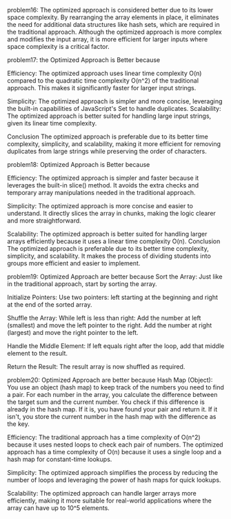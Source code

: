 problem16: 
The optimized approach is considered better due to its lower space complexity. By rearranging the array elements in place,
it eliminates the need for additional data structures like hash sets, which are required in the traditional approach. 
Although the optimized approach is more complex and modifies the input array, it is more efficient for larger
inputs where space complexity is a critical factor.



problem17:
 the Optimized Approach is Better because
 
Efficiency:
The optimized approach uses linear time complexity O(n) compared to the quadratic time complexity O(n^2) of the traditional approach. This makes it significantly faster for larger input strings.

Simplicity:
The optimized approach is simpler and more concise, leveraging the built-in capabilities of JavaScript's Set to handle duplicates.
Scalability:
The optimized approach is better suited for handling large input strings, given its linear time complexity.

Conclusion
The optimized approach is preferable due to its better time complexity, simplicity, and scalability, making it more efficient for removing duplicates from large strings while preserving the order of characters.



problem18:
 Optimized Approach is Better because

Efficiency:
The optimized approach is simpler and faster because it leverages the built-in slice() method.
It avoids the extra checks and temporary array manipulations needed in the traditional approach.

Simplicity:
The optimized approach is more concise and easier to understand. It directly slices the array in chunks, making the logic clearer and more straightforward.

Scalability:
The optimized approach is better suited for handling larger arrays efficiently because it uses a linear time complexity O(n).
Conclusion
The optimized approach is preferable due to its better time complexity, simplicity, and scalability. It makes the process of dividing students into groups more efficient and easier to implement.



problem19:
Optimized Approach are better because
Sort the Array:
Just like in the traditional approach, start by sorting the array.

Initialize Pointers:
Use two pointers: left starting at the beginning and right at the end of the sorted array.

Shuffle the Array:
While left is less than right:
Add the number at left (smallest) and move the left pointer to the right.
Add the number at right (largest) and move the right pointer to the left.

Handle the Middle Element:
If left equals right after the loop, add that middle element to the result.

Return the Result:
The result array is now shuffled as required.





problem20:
Optimized Approach are better because
Hash Map (Object):
You use an object (hash map) to keep track of the numbers you need to find a pair.
For each number in the array, you calculate the difference between the target sum and the current number.
You check if this difference is already in the hash map.
If it is, you have found your pair and return it.
If it isn't, you store the current number in the hash map with the difference as the key.

Efficiency:
The traditional approach has a time complexity of O(n^2) because it uses nested loops to check each pair of numbers.
The optimized approach has a time complexity of O(n) because it uses a single loop and a hash map for constant-time lookups.

Simplicity:
The optimized approach simplifies the process by reducing the number of loops and leveraging the power of hash maps for quick lookups.

Scalability:
The optimized approach can handle larger arrays more efficiently, making it more suitable for real-world applications where the array can have up to 10^5 elements.
